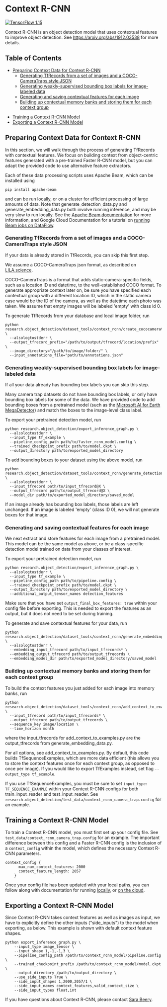 # Context R-CNN

[![TensorFlow 1.15](https://img.shields.io/badge/TensorFlow-1.15-FF6F00?logo=tensorflow)](https://github.com/tensorflow/tensorflow/releases/tag/v1.15.0)

Context R-CNN is an object detection model that uses contextual features to
improve object detection. See https://arxiv.org/abs/1912.03538 for more details.

## Table of Contents

*   [Preparing Context Data for Context R-CNN](#preparing-context-data-for-context-r-cnn)
    +   [Generating TfRecords from a set of images and a COCO-CameraTraps style
        JSON](#generating-tfrecords-from-a-set-of-images-and-a-coco-cameratraps-style-json)
    +   [Generating weakly-supervised bounding box labels for image-labeled data](#generating-weakly-supervised-bounding-box-labels-for-image-labeled-data)
    +   [Generating and saving contextual features for each image](#generating-and-saving-contextual-features-for-each-image)
    +   [Building up contextual memory banks and storing them for each context
        group](#building-up-contextual-memory-banks-and-storing-them-for-each-context-group)
-   [Training a Context R-CNN Model](#training-a-context-r-cnn-model)
-   [Exporting a Context R-CNN Model](#exporting-a-context-r-cnn-model)

## Preparing Context Data for Context R-CNN

In this section, we will walk through the process of generating TfRecords with
contextual features. We focus on building context from object-centric features
generated with a pre-trained Faster R-CNN model, but you can adapt the provided
code to use alternative feature extractors.

Each of these data processing scripts uses Apache Beam, which can be installed
using

```
pip install apache-beam
```

and can be run locally, or on a cluster for efficient processing of large
amounts of data. Note that generate_detection_data.py and
generate_embedding_data.py both involve running inference, and may be very slow
to run locally. See the
[Apache Beam documentation](https://beam.apache.org/documentation/runners/dataflow/)
for more information, and Google Cloud Documentation for a tutorial on
[running Beam jobs on DataFlow](https://cloud.google.com/dataflow/docs/quickstarts/quickstart-python).

### Generating TfRecords from a set of images and a COCO-CameraTraps style JSON

If your data is already stored in TfRecords, you can skip this first step.

We assume a COCO-CameraTraps json format, as described on
[LILA.science](https://github.com/microsoft/CameraTraps/blob/master/data_management/README.md).

COCO-CameraTraps is a format that adds static-camera-specific fields, such as a
location ID and datetime, to the well-established COCO format. To generate
appropriate context later on, be sure you have specified each contextual group
with a different location ID, which in the static camera case would be the ID of
the camera, as well as the datetime each photo was taken. We assume that empty
images will be labeled 'empty' with class id 0.

To generate TfRecords from your database and local image folder, run

```
python research.object_detection/dataset_tools/context_rcnn/create_cococameratraps_tfexample_main.py \
  --alsologtostderr \
  --output_tfrecord_prefix="/path/to/output/tfrecord/location/prefix" \
  --image_directory="/path/to/image/folder/" \
  --input_annotations_file="path/to/annotations.json"
```

### Generating weakly-supervised bounding box labels for image-labeled data

If all your data already has bounding box labels you can skip this step.

Many camera trap datasets do not have bounding box labels, or only have bounding
box labels for some of the data. We have provided code to add bounding boxes
from a pretrained model (such as the
[Microsoft AI for Earth MegaDetector](https://github.com/microsoft/CameraTraps/blob/master/megadetector.md))
and match the boxes to the image-level class label.

To export your pretrained detection model, run

```
python research.object_detection/export_inference_graph.py \
  --alsologtostderr \
  --input_type tf_example \
  --pipeline_config_path path/to/faster_rcnn_model.config \
  --trained_checkpoint_prefix path/to/model.ckpt \
  --output_directory path/to/exported_model_directory
```

To add bounding boxes to your dataset using the above model, run

```
python research.object_detection/dataset_tools/context_rcnn/generate_detection_data.py \
  --alsologtostderr \
  --input_tfrecord path/to/input_tfrecord@X \
  --output_tfrecord path/to/output_tfrecord@X \
  --model_dir path/to/exported_model_directory/saved_model
```

If an image already has bounding box labels, those labels are left unchanged. If
an image is labeled 'empty' (class ID 0), we will not generate boxes for that
image.

### Generating and saving contextual features for each image

We next extract and store features for each image from a pretrained model. This
model can be the same model as above, or be a class-specific detection model
trained on data from your classes of interest.

To export your pretrained detection model, run

```
python research.object_detection/export_inference_graph.py \
  --alsologtostderr \
  --input_type tf_example \
  --pipeline_config_path path/to/pipeline.config \
  --trained_checkpoint_prefix path/to/model.ckpt \
  --output_directory path/to/exported_model_directory \
  --additional_output_tensor_names detection_features
```

Make sure that you have set `output_final_box_features: true` within
your config file before exporting. This is needed to export the features as an
output, but it does not need to be set during training.

To generate and save contextual features for your data, run

```
python research.object_detection/dataset_tools/context_rcnn/generate_embedding_data.py \
  --alsologtostderr \
  --embedding_input_tfrecord path/to/input_tfrecords* \
  --embedding_output_tfrecord path/to/output_tfrecords \
  --embedding_model_dir path/to/exported_model_directory/saved_model
```

### Building up contextual memory banks and storing them for each context group

To build the context features you just added for each image into memory banks,
run

```
python research.object_detection/dataset_tools/context_rcnn/add_context_to_examples.py \
  --input_tfrecord path/to/input_tfrecords* \
  --output_tfrecord path/to/output_tfrecords \
  --sequence_key image/location \
  --time_horizon month
```

where the input_tfrecords for add_context_to_examples.py are the
output_tfrecords from generate_embedding_data.py.

For all options, see add_context_to_examples.py. By default, this code builds
TfSequenceExamples, which are more data efficient (this allows you to store the
context features once for each context group, as opposed to once per image). If
you would like to export TfExamples instead, set flag `--output_type
tf_example`.

If you use TfSequenceExamples, you must be sure to set `input_type:
TF_SEQUENCE_EXAMPLE` within your Context R-CNN configs for both
train_input_reader and test_input_reader. See
`research.object_detection/test_data/context_rcnn_camera_trap.config`
for an example.

## Training a Context R-CNN Model

To train a Context R-CNN model, you must first set up your config file. See
`test_data/context_rcnn_camera_trap.config` for an example. The important
difference between this config and a Faster R-CNN config is the inclusion of a
`context_config` within the model, which defines the necessary Context R-CNN
parameters.

```
context_config {
      max_num_context_features: 2000
      context_feature_length: 2057
    }
```

Once your config file has been updated with your local paths, you can follow
along with documentation for running [locally](running_locally.md), or
[on the cloud](running_on_cloud.md).

## Exporting a Context R-CNN Model

Since Context R-CNN takes context features as well as images as input, we have
to explicitly define the other inputs ("side_inputs") to the model when
exporting, as below. This example is shown with default context feature shapes.

```
python export_inference_graph.py \
    --input_type image_tensor \
    --input_shape 1,-1,-1,3 \
    --pipeline_config_path /path/to/context_rcnn_model/pipeline.config \
    --trained_checkpoint_prefix /path/to/context_rcnn_model/model.ckpt \
    --output_directory /path/to/output_directory \
    --use_side_inputs True \
    --side_input_shapes 1,2000,2057/1 \
    --side_input_names context_features,valid_context_size \
    --side_input_types float,int

```

If you have questions about Context R-CNN, please contact
[Sara Beery](https://beerys.github.io/).
